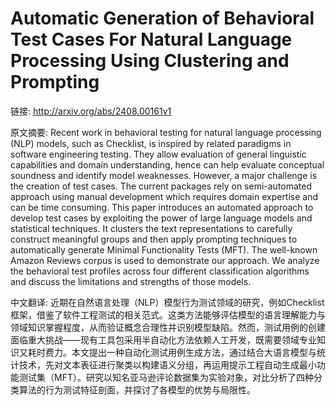 # Automatic Generation of Behavioral Test Cases For Natural Language Processing Using Clustering and Prompting

链接: http://arxiv.org/abs/2408.00161v1

原文摘要:
Recent work in behavioral testing for natural language processing (NLP)
models, such as Checklist, is inspired by related paradigms in software
engineering testing. They allow evaluation of general linguistic capabilities
and domain understanding, hence can help evaluate conceptual soundness and
identify model weaknesses. However, a major challenge is the creation of test
cases. The current packages rely on semi-automated approach using manual
development which requires domain expertise and can be time consuming. This
paper introduces an automated approach to develop test cases by exploiting the
power of large language models and statistical techniques. It clusters the text
representations to carefully construct meaningful groups and then apply
prompting techniques to automatically generate Minimal Functionality Tests
(MFT). The well-known Amazon Reviews corpus is used to demonstrate our
approach. We analyze the behavioral test profiles across four different
classification algorithms and discuss the limitations and strengths of those
models.

中文翻译:
近期在自然语言处理（NLP）模型行为测试领域的研究，例如Checklist框架，借鉴了软件工程测试的相关范式。这类方法能够评估模型的语言理解能力与领域知识掌握程度，从而验证概念合理性并识别模型缺陷。然而，测试用例的创建面临重大挑战——现有工具包采用半自动化方法依赖人工开发，既需要领域专业知识又耗时费力。本文提出一种自动化测试用例生成方法，通过结合大语言模型与统计技术，先对文本表征进行聚类以构建语义分组，再运用提示工程自动生成最小功能测试集（MFT）。研究以知名亚马逊评论数据集为实验对象，对比分析了四种分类算法的行为测试特征剖面，并探讨了各模型的优势与局限性。
